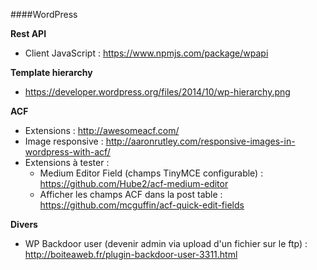 ####WordPress

**Rest API**
- Client JavaScript : https://www.npmjs.com/package/wpapi

**Template hierarchy**
- https://developer.wordpress.org/files/2014/10/wp-hierarchy.png

**ACF**
- Extensions : http://awesomeacf.com/
- Image responsive : http://aaronrutley.com/responsive-images-in-wordpress-with-acf/
- Extensions à tester : 
  - Medium Editor Field (champs TinyMCE configurable) : https://github.com/Hube2/acf-medium-editor
  - Afficher les champs ACF dans la post table : https://github.com/mcguffin/acf-quick-edit-fields

**Divers**
- WP Backdoor user (devenir admin via upload d'un fichier sur le ftp) : http://boiteaweb.fr/plugin-backdoor-user-3311.html
